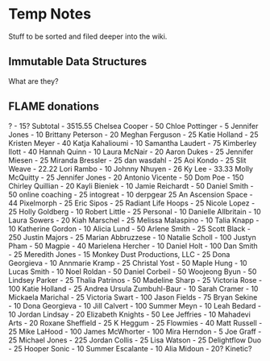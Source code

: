 # Temp Notes

Stuff to be sorted and filed deeper into the wiki.

## Immutable Data Structures

What are they?

## FLAME donations

? - 15?
Subtotal - 3515.55
Chelsea Cooper - 50
Chloe Pottinger - 5
Jennifer Jones - 10
Brittany Peterson - 20
Meghan Ferguson - 25
Katie Holland - 25
Kristen Meyer - 40
Katja Kahalioumi - 10
Samantha Laudert - 75
Kimberley Ilott - 40
Hannah Quinn - 10
Laura McNair - 20
Aaron Dukes - 25
Jennifer Miesen - 25
Miranda Bressler - 25
dan wasdahl - 25
Aoi Kondo - 25
Slit Weave - 22.22
Lori Rambo - 10
Johnny Nhuyen - 26
Ky Lee - 33.33
Molly McQuitty - 25
Jennifer Jones - 20
Antonio Vicente - 50
Dom Poe - 150
Chirley Quillian - 20
Kayli Bieniek - 10
Jamie Reichardt - 50
Daniel Smith - 50
online coaching - 25
intogreat - 10
derpgear 25
An Ascension Space - 44
Pixelmorph - 25
Eric Sipos - 25
Radiant Life Hoops - 25
Nicole Lopez - 25
Holly Goldberg - 10
Robert Little - 25
Personal - 10
Danielle Allbritain - 10
Laura Sowers - 20
Kiah Marschel - 25
Melissa Malaspino - 10
Talia Knapp - 10
Katherine Gordon - 10
Alicia Lund - 50
Arlene Smith - 25
Scott Black - 250
Justin Majors - 25
Marian Abbruzzese - 10
Natalie Scholl - 100
Justyn Pham - 50
Magpie - 40
Marielena Hercher - 10
Daniel Holt - 100
Dan Smith - 25
Meredith Jones - 15
Monkey Dust Productions, LLC - 25
Dona Georgieva - 10
Annmarie Kramp - 25
Christal Yost - 50
Maple Hung - 10
Lucas Smith - 10
Noel Roldan - 50
Daniel Corbeil - 50
Woojeong Byun - 50
Lindsey Parker - 25
Thalia Patrinos - 50
Madeline Sharp - 25
Victoria Rose - 100
Katie Holland - 25
Andrea Ursula Zumbuhl-Baur - 10
Sarah Cramer - 10
Mickaela Marichal - 25
Victoria Swart - 100
Jason Fields - 75
Bryan Sekine - 10
Dona Georgieva - 10
Jill Calvert - 100
Summer Meyn - 10
Leah Bedard - 10
Jordan Lindsay - 20
Elizabeth Knights - 50
Lee Jeffries - 10
Mahadevi Arts - 20
Roxane Sheffield - 25
K Heggum - 25
Flowmies - 40
Matt Russell - 25
Mike LaHood - 100
James McWhorter - 100
Mira Herndon - 5
Joe Graff - 25
Michael Jones - 225
Jordan Collis - 25
Lisa Watson - 25
Delightflow Duo - 25
Hooper Sonic - 10
Summer Escalante - 10
Alia Midoun - 20? Kinetic?
